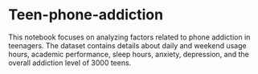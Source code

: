 # Teen-phone-addiction
This notebook focuses on analyzing factors related to phone addiction in teenagers. The dataset contains details about daily and weekend usage hours, academic performance, sleep hours, anxiety, depression, and the overall addiction level of 3000 teens.
